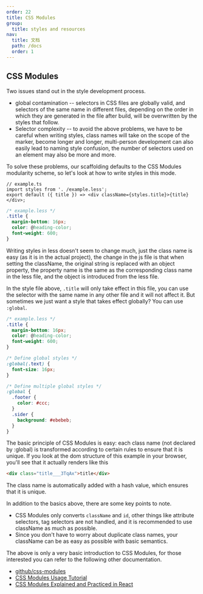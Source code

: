 ```yaml
---
order: 22
title: CSS Modules
group:
  title: styles and resources
nav:
  title: 文档
  path: /docs
  order: 1
---
```


## CSS Modules

Two issues stand out in the style development process.

- global contamination -- selectors in CSS files are globally valid, and selectors of the same name in different files, depending on the order in which they are generated in the file after build, will be overwritten by the styles that follow.
- Selector complexity -- to avoid the above problems, we have to be careful when writing styles, class names will take on the scope of the marker, become longer and longer, multi-person development can also easily lead to naming style confusion, the number of selectors used on an element may also be more and more.

To solve these problems, our scaffolding defaults to the CSS Modules modularity scheme, so let's look at how to write styles in this mode.

```tsx | pure
// example.ts
import styles from '. /example.less';
export default ({ title }) => <div className={styles.title}>{title}</div>;
```

```css
/* example.less */
.title {
  margin-bottom: 16px;
  color: @heading-color;
  font-weight: 600;
}
```

Writing styles in less doesn't seem to change much, just the class name is easy (as it is in the actual project), the change in the js file is that when setting the className, the original string is replaced with an object property, the property name is the same as the corresponding class name in the less file, and the object is introduced from the less file.

In the style file above, `.title` will only take effect in this file, you can use the selector with the same name in any other file and it will not affect it. But sometimes we just want a style that takes effect globally? You can use `:global`.

```css
/* example.less */
.title {
  margin-bottom: 16px;
  color: @heading-color;
  font-weight: 600;
}

/* Define global styles */
:global(.text) {
  font-size: 16px;
}

/* Define multiple global styles */
:global {
  .footer {
    color: #ccc;
  }
  .sider {
    background: #ebebeb;
  }
}
```

The basic principle of CSS Modules is easy: each class name (not declared by :global) is transformed according to certain rules to ensure that it is unique. If you look at the dom structure of this example in your browser, you'll see that it actually renders like this

```html
<div class="title___3TqAx">title</div>
```

The class name is automatically added with a hash value, which ensures that it is unique.

In addition to the basics above, there are some key points to note.

- CSS Modules only converts `className` and `id`, other things like attribute selectors, tag selectors are not handled, and it is recommended to use className as much as possible.
- Since you don't have to worry about duplicate class names, your className can be as easy as possible with basic semantics.

The above is only a very basic introduction to CSS Modules, for those interested you can refer to the following other documentation.

- [github/css-modules](https://github.com/css-modules/css-modules)
- [CSS Modules Usage Tutorial](http://www.ruanyifeng.com/blog/2016/06/css_modules.html)
- [CSS Modules Explained and Practiced in React](https://github.com/camsong/blog/issues/5)
